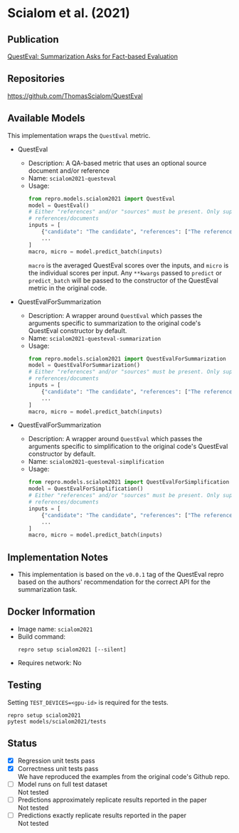 # Scialom et al. (2021)

## Publication
[QuestEval: Summarization Asks for Fact-based Evaluation](https://arxiv.org/abs/2103.12693)

## Repositories
https://github.com/ThomasScialom/QuestEval

## Available Models
This implementation wraps the `QuestEval` metric.

- QuestEval
  - Description: A QA-based metric that uses an optional source document and/or reference 
  - Name: `scialom2021-questeval`
  - Usage:
    ```python
    from repro.models.scialom2021 import QuestEval
    model = QuestEval()
    # Either "references" and/or "sources" must be present. Only supports single
    # references/documents
    inputs = [
        {"candidate": "The candidate", "references": ["The reference"], "sources": ["The source"]},
        ...
    ]   
    macro, micro = model.predict_batch(inputs)
    ```
    `macro` is the averaged QuestEval scores over the inputs, and `micro` is the individual scores per input.
    Any `**kwargs` passed to `predict` or `predict_batch` will be passed to the constructor of the QuestEval metric in the original code.
    
- QuestEvalForSummarization
  - Description: A wrapper around `QuestEval` which passes the arguments specific to summarization to the original code's QuestEval constructor by default.
  - Name: `scialom2021-questeval-summarization`
  - Usage: 
    ```python
    from repro.models.scialom2021 import QuestEvalForSummarization
    model = QuestEvalForSummarization()
    # Either "references" and/or "sources" must be present. Only supports single
    # references/documents
    inputs = [
        {"candidate": "The candidate", "references": ["The reference"], "sources": ["The source"]},
        ...
    ]   
    macro, micro = model.predict_batch(inputs)
    ```
    
- QuestEvalForSummarization
  - Description: A wrapper around `QuestEval` which passes the arguments specific to simplification to the original code's QuestEval constructor by default.
  - Name: `scialom2021-questeval-simplification`
  - Usage: 
    ```python
    from repro.models.scialom2021 import QuestEvalForSimplification
    model = QuestEvalForSimplification()
    # Either "references" and/or "sources" must be present. Only supports single
    # references/documents
    inputs = [
        {"candidate": "The candidate", "references": ["The reference"], "sources": ["The source"]},
        ...
    ]   
    macro, micro = model.predict_batch(inputs)
    ```
    
## Implementation Notes
- This implementation is based on the `v0.0.1` tag of the QuestEval repro based on the authors' recommendation for the correct API for the summarization task.
    
## Docker Information
- Image name: `scialom2021`
- Build command:
  ```shell script
  repro setup scialom2021 [--silent]
  ```
- Requires network: No
  
## Testing
Setting `TEST_DEVICES=<gpu-id>` is required for the tests.
```shell script
repro setup scialom2021
pytest models/scialom2021/tests
```

## Status
- [x] Regression unit tests pass   
- [x] Correctness unit tests pass  
We have reproduced the examples from the original code's Github repo.
- [ ] Model runs on full test dataset  
Not tested
- [ ] Predictions approximately replicate results reported in the paper  
Not tested
- [ ] Predictions exactly replicate results reported in the paper  
Not tested